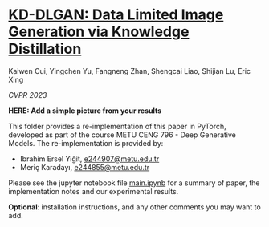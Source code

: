# [KD-DLGAN: Data Limited Image Generation via Knowledge Distillation](https://openaccess.thecvf.com/content/CVPR2023/papers/Cui_KD-DLGAN_Data_Limited_Image_Generation_via_Knowledge_Distillation_CVPR_2023_paper.pdf)

Kaiwen Cui, Yingchen Yu, Fangneng Zhan,  Shengcai Liao,  Shijian Lu, Eric Xing

*CVPR 2023*

**HERE: Add a simple picture from your results**

This folder provides a re-implementation of this paper in PyTorch, developed as part of the course METU CENG 796 - Deep Generative Models. The re-implementation is provided by:
* Ibrahim Ersel Yiğit, e244907@metu.edu.tr 
* Meriç Karadayı, e244855@metu.edu.tr

Please see the jupyter notebook file [main.ipynb](main.ipynb) for a summary of paper, the implementation notes and our experimental results.

**Optional**: installation instructions, and any other comments you may want to add. 
